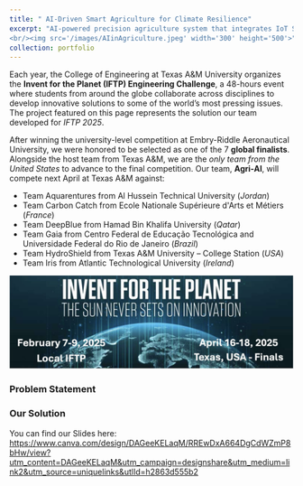 ```yaml
---
title: " AI-Driven Smart Agriculture for Climate Resilience"
excerpt: "AI-powered precision agriculture system that integrates IoT Sensors, Satellite Data, and Machine Learning.
<br/><img src='/images/AIinAgriculture.jpeg' width='300' height='500'>"
collection: portfolio
---
```


Each year, the College of Engineering at Texas A&M University organizes the **Invent for the Planet (IFTP) Engineering Challenge**,
a 48-hours event where students from around the globe collaborate across disciplines to develop innovative solutions to some of the
world’s most pressing issues. The project featured on this page represents the solution our team developed for *IFTP 2025*.

After winning the university-level competition at Embry-Riddle Aeronautical University, we were honored to be selected as one of the
7 **global finalists**. Alongside the host team from Texas A&M, we are the *only team from the United States* to advance to the final competition.
Our team, **Agri-AI**, will compete next April at Texas A&M against:

* Team Aquarentures from Al Hussein Technical University (*Jordan*)
* Team Carbon Catch from Ecole Nationale Supérieure d'Arts et Métiers (*France*)
* Team DeepBlue from Hamad Bin Khalifa University (*Qatar*)
* Team Gaia from Centro Federal de Educação Tecnológica and Universidade Federal do Rio de Janeiro (*Brazil*)
* Team HydroShield from Texas A&M University – College Station (*USA*)
* Team Iris from Atlantic Technological University (*Ireland*)

<img src='/images/IFTP2025logo.jpeg'>

### Problem Statement

### Our Solution

You can find our Slides here: https://www.canva.com/design/DAGeeKELaqM/RREwDxA664DgCdWZmP8bHw/view?utm_content=DAGeeKELaqM&utm_campaign=designshare&utm_medium=link2&utm_source=uniquelinks&utlId=h2863d555b2
